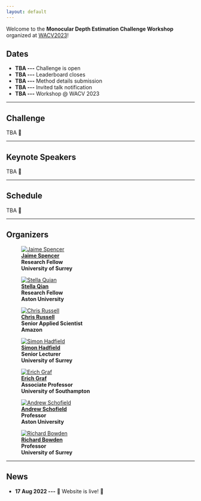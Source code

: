 ```yaml
---
layout: default
---
```


Welcome to the **Monocular Depth Estimation Challenge Workshop** organized at [WACV2023](https://wacv2023.thecvf.com)!

## Dates
- **TBA ---** Challenge is open
- **TBA ---** Leaderboard closes
- **TBA ---** Method details submission
- **TBA ---** Invited talk notification
- **TBA ---** Workshop @ WACV 2023

---

## Challenge
TBA :calendar:

---

## Keynote Speakers
TBA :calendar:

---

## Schedule
TBA :calendar:

---

## Organizers

<figure>
    <a href="https://www.surrey.ac.uk/people/jaime-spencer-martin"> 
    <img class="author" src="assets/imgs/jaime_spencer.jpg" alt="Jaime Spencer"/></a>
    <b><br><a href="https://www.surrey.ac.uk/people/jaime-spencer-martin">Jaime Spencer</a>
    <br>Research Fellow <br>University of Surrey</b>
</figure>

<figure> 
    <a href="https://research.aston.ac.uk/en/persons/stella-qian"> 
    <img class="author" src="assets/imgs/stella_qian.png" alt="Stella Quian"/></a>
    <b><br><a href="https://research.aston.ac.uk/en/persons/stella-qian">Stella Qian</a>
    <br>Research Fellow <br>Aston University</b>
</figure>

<figure> 
    <a href="https://www.amazon.science/author/chris-russell?0000016e-4318-de2e-a76e-cfdfa9700000-page=2"> 
    <img class="author" src="assets/imgs/chris_russell.jpeg" alt="Chris Russell"/></a>
    <b><br><a href="https://www.amazon.science/author/chris-russell?0000016e-4318-de2e-a76e-cfdfa9700000-page=2">Chris Russell</a>
    <br>Senior Applied Scientist <br>Amazon</b>
</figure>

<figure> 
    <a href="http://personal.ee.surrey.ac.uk/Personal/S.Hadfield/biography.html"> 
    <img class="author" src="assets/imgs/simon_hadfield.png" alt="Simon Hadfield"/></a>
    <b><br><a href="http://personal.ee.surrey.ac.uk/Personal/S.Hadfield/biography.html">Simon Hadfield</a>
    <br>Senior Lecturer <br>University of Surrey</b>
</figure>

<figure> 
    <a href="https://www.southampton.ac.uk/people/5wzxpy/doctor-erich-graf"> 
    <img class="author" src="assets/imgs/erich_graf.jpeg" alt="Erich Graf"/></a>
    <b><br><a href="https://www.southampton.ac.uk/people/5wzxpy/doctor-erich-graf">Erich Graf</a>
    <br>Associate Professor <br>University of Southampton</b>
</figure>

<figure> 
    <a href="https://research.aston.ac.uk/en/persons/andrew-schofield"> 
    <img class="author" src="assets/imgs/andrew_schofield.png" alt="Andrew Schofield"/></a>
    <b><br><a href="https://research.aston.ac.uk/en/persons/andrew-schofield">Andrew Schofield</a>
    <br>Professor <br>Aston University</b>
</figure>

<figure class="figblock"> 
    <a href="http://personal.ee.surrey.ac.uk/Personal/R.Bowden/"> 
    <img class="author" src="assets/imgs/richard_bowden.png" alt="Richard Bowden"/></a>
    <b><br><a href="http://personal.ee.surrey.ac.uk/Personal/R.Bowden/">Richard Bowden</a>
    <br>Professor <br>University of Surrey</b>
</figure>

---

## News
- **17 Aug 2022 ---** :tada: Website is live! :tada:
